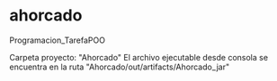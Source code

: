 # ahorcado
Programacion_TarefaPOO

Carpeta proyecto: "Ahorcado"
El archivo ejecutable desde consola se encuentra en la ruta "Ahorcado/out/artifacts/Ahorcado_jar"
